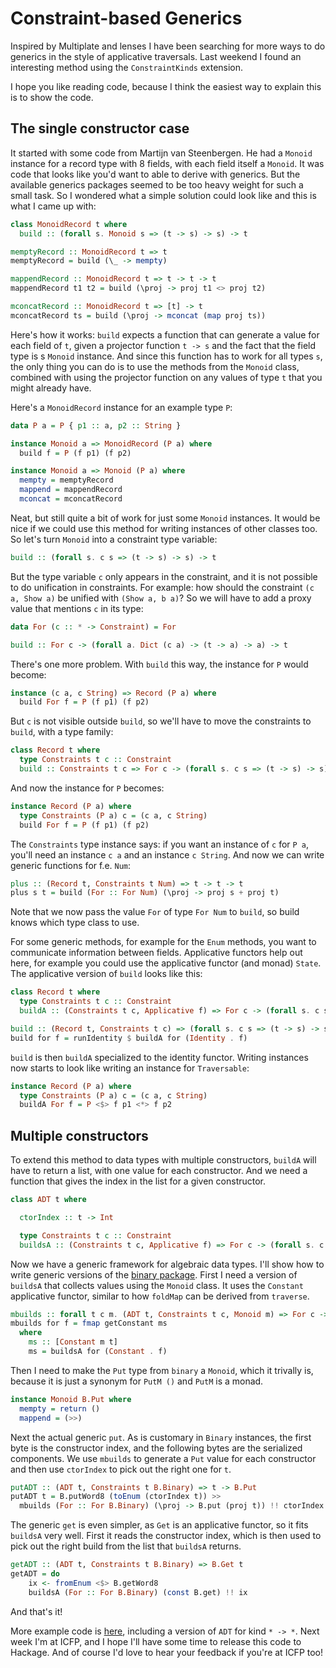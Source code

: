 Constraint-based Generics
=========================

Inspired by Multiplate and lenses I have been searching for more ways to do generics in the style of applicative traversals. Last weekend I found an interesting method using the `ConstraintKinds` extension.

I hope you like reading code, because I think the easiest way to explain this is to show the code.

The single constructor case
---------------------------

It started with some code from Martijn van Steenbergen. He had a `Monoid` instance for a record type with 8 fields, with each field itself a `Monoid`. It was code that looks like you'd want to able to derive with generics. But the available generics packages seemed to be too heavy weight for such a small task. So I wondered what a simple solution could look like and this is what I came up with:

```Haskell
class MonoidRecord t where
  build :: (forall s. Monoid s => (t -> s) -> s) -> t

memptyRecord :: MonoidRecord t => t
memptyRecord = build (\_ -> mempty)

mappendRecord :: MonoidRecord t => t -> t -> t
mappendRecord t1 t2 = build (\proj -> proj t1 <> proj t2)

mconcatRecord :: MonoidRecord t => [t] -> t
mconcatRecord ts = build (\proj -> mconcat (map proj ts))
```

Here's how it works: `build` expects a function that can generate a value for each field of `t`, given a projector function `t -> s` and the fact that the field type is s `Monoid` instance. And since this function has to work for all types `s`, the only thing you can do is to use the methods from the `Monoid` class, combined with using the projector function on any values of type `t` that you might already have.

Here's a `MonoidRecord` instance for an example type `P`:

```Haskell
data P a = P { p1 :: a, p2 :: String }

instance Monoid a => MonoidRecord (P a) where
  build f = P (f p1) (f p2)

instance Monoid a => Monoid (P a) where
  mempty = memptyRecord
  mappend = mappendRecord
  mconcat = mconcatRecord
```

Neat, but still quite a bit of work for just some `Monoid` instances. It would be nice if we could use this method for writing instances of other classes too. So let's turn `Monoid` into a constraint type variable:

```Haskell
build :: (forall s. c s => (t -> s) -> s) -> t
```

But the type variable `c` only appears in the constraint, and it is not possible to do unification in constraints. For example: how should the constraint `(c a, Show a)` be unified with `(Show a, b a)`? So we will have to add a proxy value that mentions `c` in its type:

```Haskell
data For (c :: * -> Constraint) = For

build :: For c -> (forall a. Dict (c a) -> (t -> a) -> a) -> t
```

There's one more problem. With `build` this way, the instance for `P` would become:

```Haskell
instance (c a, c String) => Record (P a) where
  build For f = P (f p1) (f p2)
```

But `c` is not visible outside `build`, so we'll have to move the constraints to `build`, with a type family:

```Haskell
class Record t where
  type Constraints t c :: Constraint
  build :: Constraints t c => For c -> (forall s. c s => (t -> s) -> s) -> t
```

And now the instance for `P` becomes:

```Haskell
instance Record (P a) where
  type Constraints (P a) c = (c a, c String)
  build For f = P (f p1) (f p2)
```

The `Constraints` type instance says: if you want an instance of `c` for `P a`, you'll need an instance `c a` and an instance `c String`. And now we can write generic functions for f.e. `Num`:

```Haskell
plus :: (Record t, Constraints t Num) => t -> t -> t
plus s t = build (For :: For Num) (\proj -> proj s + proj t)
```

Note that we now pass the value `For` of type `For Num` to `build`, so build knows which type class to use.

For some generic methods, for example for the `Enum` methods, you want to communicate information between fields. Applicative functors help out here, for example you could use the applicative functor (and monad) `State`. The applicative version of `build` looks like this: 

```Haskell
class Record t where
  type Constraints t c :: Constraint
  buildA :: (Constraints t c, Applicative f) => For c -> (forall s. c s => (t -> s) -> f s) -> f t

build :: (Record t, Constraints t c) => (forall s. c s => (t -> s) -> s) -> t
build for f = runIdentity $ buildA for (Identity . f)
```

`build` is then `buildA` specialized to the identity functor. Writing instances now starts to look like writing an instance for `Traversable`:

```Haskell
instance Record (P a) where
  type Constraints (P a) c = (c a, c String)
  buildA For f = P <$> f p1 <*> f p2
```

Multiple constructors
---------------------

To extend this method to data types with multiple constructors, `buildA` will have to return a list, with one value
for each constructor. And we need a function that gives the index in the list for a given constructor.

```Haskell
class ADT t where

  ctorIndex :: t -> Int

  type Constraints t c :: Constraint
  buildsA :: (Constraints t c, Applicative f) => For c -> (forall s. c s => (t -> s) -> f s) -> [f t]
```

Now we have a generic framework for algebraic data types. I'll show how to write generic versions of the [binary  package](http://hackage.haskell.org/package/binary). First I need a version of `buildsA` that collects values using the `Monoid` class. It uses the `Constant` applicative functor, similar to how `foldMap` can be derived from `traverse`.

```Haskell
mbuilds :: forall t c m. (ADT t, Constraints t c, Monoid m) => For c -> (forall s. c s => (t -> s) -> m) -> [m]
mbuilds for f = fmap getConstant ms
  where
    ms :: [Constant m t]
    ms = buildsA for (Constant . f)
```

Then I need to make the `Put` type from `binary` a `Monoid`, which it trivally is, because it is just a synonym for `PutM ()` and `PutM` is a monad.

```Haskell
instance Monoid B.Put where
  mempty = return ()
  mappend = (>>)
```

Next the actual generic `put`. As is customary in `Binary` instances, the first byte is the constructor index, and the following bytes are the serialized components. We use `mbuilds` to generate a `Put` value for each constructor and then use `ctorIndex` to pick out the right one for `t`.

```Haskell
putADT :: (ADT t, Constraints t B.Binary) => t -> B.Put
putADT t = B.putWord8 (toEnum (ctorIndex t)) >> 
  mbuilds (For :: For B.Binary) (\proj -> B.put (proj t)) !! ctorIndex t
```

The generic `get` is even simpler, as `Get` is an applicative functor, so it fits `buildsA` very well. First it reads the constructor index, which is then used to pick out the right build from the list that `buildsA` returns.

```Haskell
getADT :: (ADT t, Constraints t B.Binary) => B.Get t
getADT = do
    ix <- fromEnum <$> B.getWord8
    buildsA (For :: For B.Binary) (const B.get) !! ix
```

And that's it!

More example code is [here](https://gist.github.com/3591546), including a version of `ADT` for kind `* -> *`. Next week I'm at ICFP, and I hope I'll have some time to release this code to Hackage. And of course I'd love to hear your feedback if you're at ICFP too!